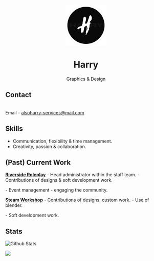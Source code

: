 <br />
<p align="center">
  <a href="https://github.com/Harry310/">
    <img src="images/logo.png" alt="Logo" class="center" "width="128" height="128">
  </a>

  <h1 align="center">Harry</h1>

  <p align="center">
     Graphics & Design
    <br />
                  
## Contact
<br />Email - [alsoharry-services@mail.com](mailto:alsoharry-services@mail.com)

## Skills
- Communication, flexibility & time management.
- Creativity, passion & collaboration.

## (Past) Current Work
<p><strong><a href="https://riverside-roleplay.com">Riverside Roleplay</a></strong>
- Head administrator within the staff team.
- Contributions of designs & soft development work.</p>
- Event management - engaging the community.</p>

<p><strong><a href="https://steamcommunity.com/profiles/76561198879159509/myworkshopfiles/?appid=4000">Steam Workshop</a></strong>
- Contributions of designs, custom work.
- Use of blender.</p>
- Soft development work.</p>

## Stats
![Github Stats](https://github-readme-stats.vercel.app/api?username=Harry310)

![](https://komarev.com/ghpvc/?username=Harry310&color=grey)
